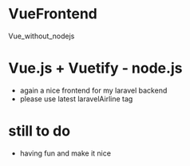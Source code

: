 # VueFrontend
Vue_without_nodejs

# Vue.js + Vuetify - node.js

- again a nice frontend for my laravel backend 
- please use latest laravelAirline tag

# still to do

- having fun and make it nice
